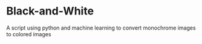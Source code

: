 # Black-and-White
A script using python and machine learning to convert monochrome images to colored images 
